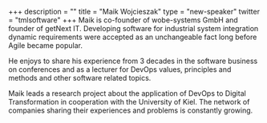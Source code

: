 +++
description = ""
title = "Maik Wojcieszak"
type = "new-speaker"
twitter = "tmlsoftware"
+++
Maik is co-founder of wobe-systems GmbH and founder of getNext IT. Developing software for industrial system integration dynamic requirements were accepted as an unchangeable fact long before Agile became popular.

He enjoys to share his experience from 3 decades in the software business on conferences and as a lecturer for DevOps values, principles and methods and other software related topics.

Maik leads a research project about the application of DevOps to Digital Transformation in cooperation with the University of Kiel. The network of companies sharing their experiences and problems is constantly growing.